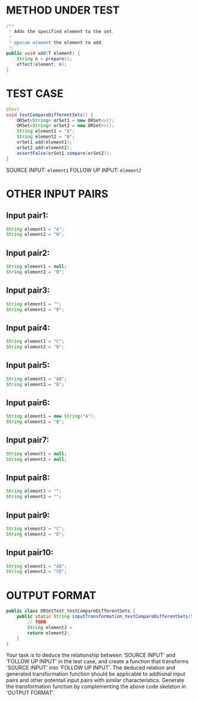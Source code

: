 # METHOD UNDER TEST
```java
/**
 * Adds the specified element to the set.
 *
 * @param element the element to add
 */
public void add(T element) {
    String n = prepare();
    effect(element, n);
}

```


# TEST CASE
```java
@Test
void testCompareDifferentSets() {
    ORSet<String> orSet1 = new ORSet<>();
    ORSet<String> orSet2 = new ORSet<>();
    String element1 = "A";
    String element2 = "B";
    orSet1.add(element1);
    orSet2.add(element2);
    assertFalse(orSet1.compare(orSet2));
}

```
SOURCE INPUT: `element1`
FOLLOW UP INPUT: `element2`


# OTHER INPUT PAIRS 
## Input pair1:
```java
String element1 = "A";
String element2 = "B";
```

## Input pair2:
```java
String element1 = null;
String element2 = "B";
```

## Input pair3:
```java
String element1 = "";
String element2 = "B";
```

## Input pair4:
```java
String element1 = "C";
String element2 = "B";
```

## Input pair5:
```java
String element1 = "AB";
String element2 = "B";
```

## Input pair6:
```java
String element1 = new String("A");
String element2 = "B";
```

## Input pair7:
```java
String element1 = null;
String element2 = null;
```

## Input pair8:
```java
String element1 = "";
String element2 = "";
```

## Input pair9:
```java
String element1 = "C";
String element2 = "D";
```

## Input pair10:
```java
String element1 = "AB";
String element2 = "CD";
```



# OUTPUT FORMAT
```java
public class ORSetTest_testCompareDifferentSets {
    public static String inputTransformation_testCompareDifferentSets(String element1)  {
        // TODO
        String element2 = 
		return element2;
    }
}
```
Your task is to deduce the relationship between 'SOURCE INPUT' and 'FOLLOW UP INPUT' in the test case, and create a function that transforms 'SOURCE INPUT' into 'FOLLOW UP INPUT'.
The deduced relation and generated transformation function should be applicable to addtional input pairs and other potentail input pairs with similar characteristics.
Generate the transformation function by complementing the above code skeleton in 'OUTPUT FORMAT'.